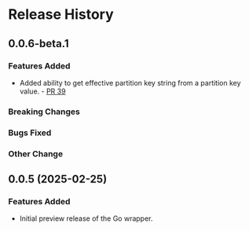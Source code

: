 # Release History

## 0.0.6-beta.1 

### Features Added

* Added ability to get effective partition key string from a partition key value. - [PR 39](https://github.com/Azure/azure-cosmos-client-engine/pull/39)

### Breaking Changes

### Bugs Fixed

### Other Change

## 0.0.5 (2025-02-25)

### Features Added

* Initial preview release of the Go wrapper.
